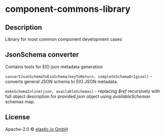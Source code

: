 # component-commons-library

## Description

Library for most common component development cases

## JsonSchema converter

Contains tools for EIO json metadata generation

``` convertJsonSchemaToEioSchema(keyToReturn, completeSchemaOriginal) ``` - converts general JSON schema 
to EIO JSON metadata.

``` makeSchemaInline(json, availableSchemas) ``` - replacing _$ref_ recursively with full object description
for provided _json_ object using _availableSchemas_ schemas map.

## License

Apache-2.0 © [elastic.io GmbH](http://www.elastic.io)
